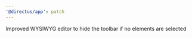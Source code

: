 ```yaml
---
'@directus/app': patch
---
```


Improved WYSIWYG editor to hide the toolbar if no elements are selected

